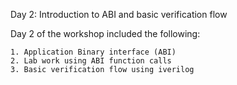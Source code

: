Day 2: Introduction to ABI and basic verification flow

Day 2 of the workshop included the following:

    1. Application Binary interface (ABI)
    2. Lab work using ABI function calls
    3. Basic verification flow using iverilog

